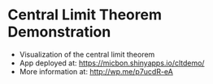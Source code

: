 # Central Limit Theorem Demonstration
+ Visualization of the central limit theorem 
+ App deployed at: https://micbon.shinyapps.io/cltdemo/
+ More information at: http://wp.me/p7ucdR-eA
